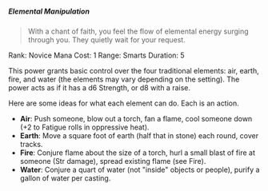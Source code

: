 ##### Elemental Manipulation
> With a chant of faith, you feel the flow of elemental energy surging through you. They quietly wait for your request.

Rank: Novice
Mana Cost: 1
Range: Smarts
Duration: 5

This power grants basic control over the four traditional elements: air, earth, fire, and water (the elements may vary depending on the setting). The power acts as if it has a d6 Strength, or d8 with a raise.

Here are some ideas for what each element can do. Each is an action.

- **Air**: Push someone, blow out a torch, fan a flame, cool someone down (+2 to Fatigue rolls in oppressive heat).
- **Earth**: Move a square foot of earth (half that in stone) each round, cover tracks.
- **Fire**: Conjure flame about the size of a torch, hurl a small blast of fire at someone (Str damage), spread existing flame (see Fire).
- **Water**: Conjure a quart of water (not "inside" objects or people), purify a gallon of water per casting.